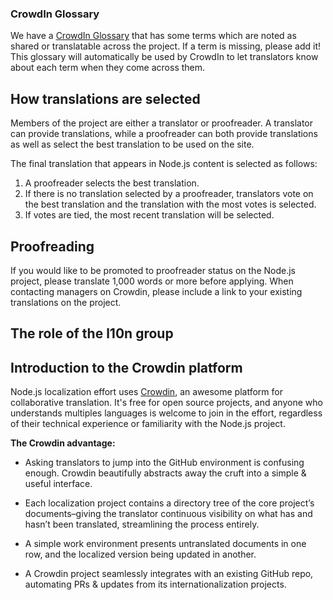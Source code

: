 <!-- in progress -->
### CrowdIn Glossary

We have a [CrowdIn Glossary](crowdin-glossary.json) that has some terms which are noted as shared or translatable across the project. If a term is missing, please add it! This glossary will automatically be used by CrowdIn to let translators know about each term when they come across them.


## How translations are selected

Members of the project are either a translator or proofreader. A translator can provide translations, while a proofreader can both provide translations as well as select the best translation to be used on the site.

The final translation that appears in Node.js content is selected as follows:

1. A proofreader selects the best translation.
2. If there is no translation selected by a proofreader, translators vote on the best translation and the translation with the most votes is selected.
3. If votes are tied, the most recent translation will be selected.

## Proofreading

If you would like to be promoted to proofreader status on the Node.js project, please translate 1,000 words or more before applying. When contacting managers on Crowdin, please include a link to your existing translations on the project.

## The role of the l10n group

## Introduction to the Crowdin platform

Node.js localization effort uses [Crowdin](<(https://crowdin.com/project/nodejs)>), an awesome platform for collaborative translation.
It's free for open source projects, and anyone who understands multiples languages is welcome to join in the effort, regardless of
their technical experience or familiarity with the Node.js project.

**The Crowdin advantage:**

- Asking translators to jump into the GitHub environment is confusing enough. Crowdin beautifully abstracts away the cruft into a simple & useful interface.

- Each localization project contains a directory tree of the core project’s documents–giving the translator continuous visibility on what has and hasn’t been translated, streamlining the process entirely.

- A simple work environment presents untranslated documents in one row, and the localized version being updated in another.

- A Crowdin project seamlessly integrates with an existing GitHub repo, automating PRs & updates from its internationalization projects.

